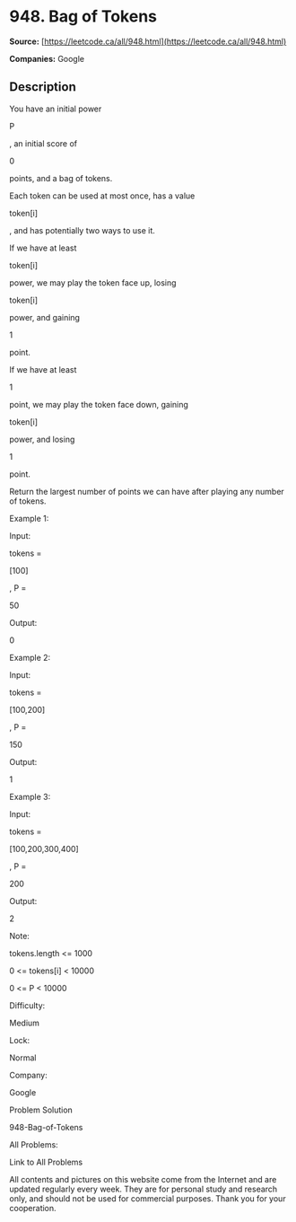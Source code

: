 # 948. Bag of Tokens

**Source:** [https://leetcode.ca/all/948.html](https://leetcode.ca/all/948.html)

**Companies:** Google

## Description

You have an initial power

P

, an initial score of

0

points, and a
        bag of tokens.

Each token can be used at most once, has a value

token[i]

, and has potentially
        two ways to use it.

If we have at least

token[i]

power, we may play the token face up, losing

token[i]

power, and gaining

1

point.

If we have at least

1

point, we may play the token face down, gaining

token[i]

power, and losing

1

point.

Return the largest number of points we can have after playing any number of tokens.

Example 1:

Input:

tokens =

[100]

, P =

50

Output:

0

Example 2:

Input:

tokens =

[100,200]

, P =

150

Output:

1

Example 3:

Input:

tokens =

[100,200,300,400]

, P =

200

Output:

2

Note:

tokens.length <= 1000

0 <= tokens[i] < 10000

0 <= P < 10000

Difficulty:

Medium

Lock:

Normal

Company:

Google

Problem Solution

948-Bag-of-Tokens

All Problems:

Link to All Problems

All contents and pictures on this website come from the Internet and are updated regularly every week. They are for personal study and research only, and should not be used for commercial purposes. Thank you for your cooperation.

